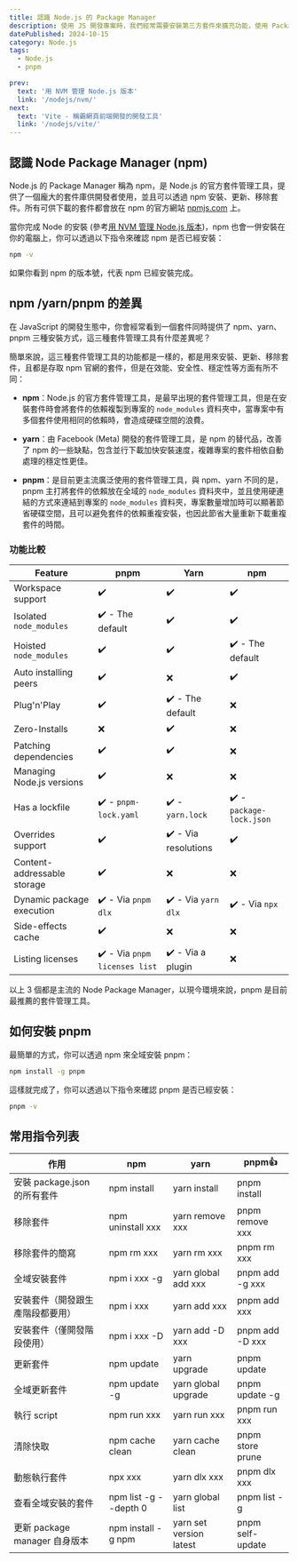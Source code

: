 ```yaml
---
title: 認識 Node.js 的 Package Manager
description: 使用 JS 開發專案時，我們經常需要安裝第三方套件來擴充功能，使用 Package Manager 可以讓我們更方便的管理套件版本並確保相容性。
datePublished: 2024-10-15
category: Node.js
tags:
  - Node.js
  - pnpm

prev:
  text: '用 NVM 管理 Node.js 版本'
  link: '/nodejs/nvm/'
next:
  text: 'Vite - 稱霸網頁前端開發的開發工具'
  link: '/nodejs/vite/'
---
```


## 認識 Node Package Manager (npm)

Node.js 的 Package Manager 稱為 npm，是 Node.js 的官方套件管理工具，提供了一個龐大的套件庫供開發者使用，並且可以透過 npm 安裝、更新、移除套件。所有可供下載的套件都會放在 npm 的官方網站 [npmjs.com](https://www.npmjs.com/) 上。

當你完成 Node 的安裝 (參考[用 NVM 管理 Node.js 版本](/nodejs/nvm/))，npm 也會一併安裝在你的電腦上，你可以透過以下指令來確認 npm 是否已經安裝：

```bash
npm -v
```

如果你看到 npm 的版本號，代表 npm 已經安裝完成。

## npm /yarn/pnpm 的差異

在 JavaScript 的開發生態中，你會經常看到一個套件同時提供了 npm、yarn、pnpm 三種安裝方式，這三種套件管理工具有什麼差異呢？

簡單來說，這三種套件管理工具的功能都是一樣的，都是用來安裝、更新、移除套件，且都是存取 npm 官網的套件，但是在效能、安全性、穩定性等方面有所不同：

- **npm**：Node.js 的官方套件管理工具，是最早出現的套件管理工具，但是在安裝套件時會將套件的依賴複製到專案的 `node_modules` 資料夾中，當專案中有多個套件使用相同的依賴時，會造成硬碟空間的浪費。

- **yarn**：由 Facebook (Meta) 開發的套件管理工具，是 npm 的替代品，改善了 npm 的一些缺點，包含並行下載加快安裝速度，複雜專案的套件相依自動處理的穩定性更佳。

- **pnpm**：是目前更主流廣泛使用的套件管理工具，與 npm、yarn 不同的是，pnpm 主打將套件的依賴放在全域的 `node_modules` 資料夾中，並且使用硬連結的方式來連結到專案的 `node_modules` 資料夾，專案數量增加時可以顯著節省硬碟空間，且可以避免套件的依賴重複安裝，也因此節省大量重新下載重複套件的時間。

### 功能比較

<table>
    <thead>
      <tr>
        <th>Feature</th>
        <th>pnpm</th>
        <th>Yarn</th>
        <th>npm</th>
      </tr>
    </thead>
    <tbody>
      <tr>
        <td>Workspace support</td>
        <td>✔️</td>
        <td>✔️</td>
        <td>✔️</td>
      </tr>
      <tr>
        <td>Isolated <code>node_modules</code></td>
        <td>✔️ - The default</td>
        <td>✔️</td>
        <td>✔️</td>
      </tr>
      <tr>
        <td>Hoisted <code>node_modules</code></td>
        <td>✔️</td>
        <td>✔️</td>
        <td>✔️ - The default</td>
      </tr>
      <tr>
        <td>Auto installing peers</td>
        <td>✔️</td>
        <td>❌</td>
        <td>✔️</td>
      </tr>
      <tr>
        <td>Plug'n'Play</td>
        <td>✔️</td>
        <td>✔️ - The default</td>
        <td>❌</td>
      </tr>
      <tr>
        <td>Zero-Installs</td>
        <td>❌</td>
        <td>✔️</td>
        <td>❌</td>
      </tr>
      <tr>
        <td>Patching dependencies</td>
        <td>✔️</td>
        <td>✔️</td>
        <td>❌</td>
      </tr>
      <tr>
        <td>Managing Node.js versions</td>
        <td>✔️</td>
        <td>❌</td>
        <td>❌</td>
      </tr>
      <tr>
        <td>Has a lockfile</td>
        <td>✔️ - <code>pnpm-lock.yaml</code></td>
        <td>✔️ - <code>yarn.lock</code></td>
        <td>✔️ - <code>package-lock.json</code></td>
      </tr>
      <tr>
        <td>Overrides support</td>
        <td>✔️</td>
        <td>✔️ - Via resolutions</td>
        <td>✔️</td>
      </tr>
      <tr>
        <td>Content-addressable storage</td>
        <td>✔️</td>
        <td>❌</td>
        <td>❌</td>
      </tr>
      <tr>
        <td>Dynamic package execution</td>
        <td>✔️ - Via <code>pnpm dlx</code></td>
        <td>✔️ - Via <code>yarn dlx</code></td>
        <td>✔️ - Via <code>npx</code></td>
      </tr>
      <tr>
        <td>Side-effects cache</td>
        <td>✔️</td>
        <td>❌</td>
        <td>❌</td>
      </tr>
      <tr>
        <td>Listing licenses</td>
        <td>✔️ - Via <code>pnpm licenses list</code></td>
        <td>✔️ - Via a plugin</td>
        <td>❌</td>
      </tr>
    </tbody>
  </table>

以上 3 個都是主流的 Node Package Manager，以現今環境來說，pnpm 是目前最推薦的套件管理工具。

## 如何安裝 pnpm

最簡單的方式，你可以透過 npm 來全域安裝 pnpm：

```bash
npm install -g pnpm
```

這樣就完成了，你可以透過以下指令來確認 pnpm 是否已經安裝：

```bash
pnpm -v
```

## 常用指令列表

<table>
  <thead>
    <tr>
      <th>作用</th>
      <th>npm</th>
      <th>yarn</th>
      <th>pnpm👍</th>
    </tr>
  </thead>
  <tbody>
    <tr>
      <td>安裝 package.json<br />的所有套件</td>
      <td>npm install</td>
      <td>yarn install</td>
      <td>pnpm install</td>
    </tr>
    <tr>
      <td>移除套件</td>
      <td>npm uninstall xxx</td>
      <td>yarn remove xxx</td>
      <td>pnpm remove xxx</td>
    </tr>
    <tr>
      <td>移除套件的簡寫</td>
      <td>npm rm xxx</td>
      <td>yarn rm xxx</td>
      <td>pnpm rm xxx</td>
    </tr>
    <tr>
      <td>全域安裝套件</td>
      <td>npm i xxx -g</td>
      <td>yarn global add xxx</td>
      <td>pnpm add -g xxx</td>
    </tr>
    <tr>
      <td>安裝套件（開發跟生產階段都要用）</td>
      <td>npm i xxx</td>
      <td>yarn add xxx</td>
      <td>pnpm add xxx</td>
    </tr>
    <tr>
      <td>安裝套件（僅開發階段使用）</td>
      <td>npm i xxx -D</td>
      <td>yarn add -D xxx</td>
      <td>pnpm add -D xxx</td>
    </tr>
    <tr>
      <td>更新套件</td>
      <td>npm update</td>
      <td>yarn upgrade</td>
      <td>pnpm update</td>
    </tr>
    <tr>
      <td>全域更新套件</td>
      <td>npm update -g</td>
      <td>yarn global upgrade</td>
      <td>pnpm update -g</td>
    </tr>
    <tr>
      <td>執行 script</td>
      <td>npm run xxx</td>
      <td>yarn run xxx</td>
      <td>pnpm run xxx</td>
    </tr>
    <tr>
      <td>清除快取</td>
      <td>npm cache clean</td>
      <td>yarn cache clean</td>
      <td>pnpm store prune</td>
    </tr>
    <tr>
      <td>動態執行套件</td>
      <td>npx xxx</td>
      <td>yarn dlx xxx</td>
      <td>pnpm dlx xxx</td>
    </tr>
    <tr>
      <td>查看全域安裝的套件</td>
      <td>npm list -g --depth 0</td>
      <td>yarn global list</td>
      <td>pnpm list -g</td>
    </tr>
    <tr>
      <td>更新 package manager 自身版本</td>
      <td>npm install -g npm</td>
      <td>yarn set version latest</td>
      <td>pnpm self-update</td>
    </tr>
  </tbody>
</table>
